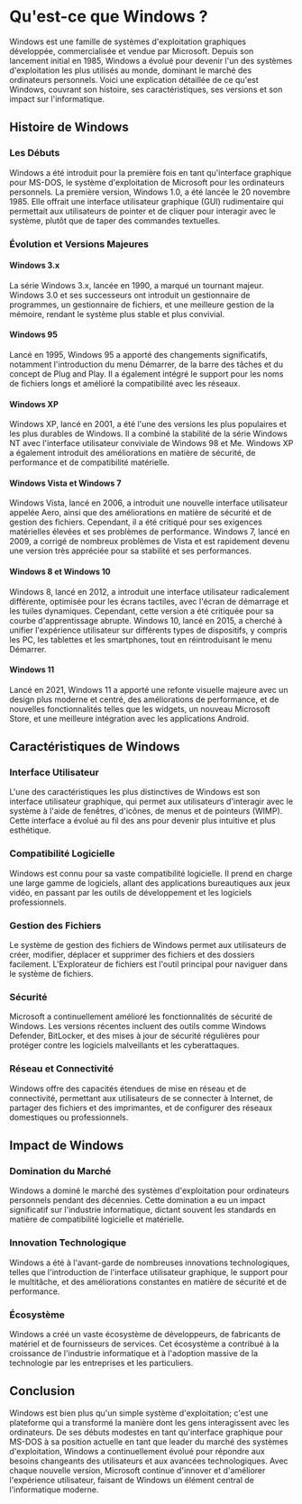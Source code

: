 # Qu'est-ce que Windows ?

Windows est une famille de systèmes d'exploitation graphiques développée, commercialisée et vendue par Microsoft. Depuis son lancement initial en 1985, Windows a évolué pour devenir l'un des systèmes d'exploitation les plus utilisés au monde, dominant le marché des ordinateurs personnels. Voici une explication détaillée de ce qu'est Windows, couvrant son histoire, ses caractéristiques, ses versions et son impact sur l'informatique.

## Histoire de Windows

### Les Débuts

Windows a été introduit pour la première fois en tant qu'interface graphique pour MS-DOS, le système d'exploitation de Microsoft pour les ordinateurs personnels. La première version, Windows 1.0, a été lancée le 20 novembre 1985. Elle offrait une interface utilisateur graphique (GUI) rudimentaire qui permettait aux utilisateurs de pointer et de cliquer pour interagir avec le système, plutôt que de taper des commandes textuelles.

### Évolution et Versions Majeures

#### Windows 3.x

La série Windows 3.x, lancée en 1990, a marqué un tournant majeur. Windows 3.0 et ses successeurs ont introduit un gestionnaire de programmes, un gestionnaire de fichiers, et une meilleure gestion de la mémoire, rendant le système plus stable et plus convivial.

#### Windows 95

Lancé en 1995, Windows 95 a apporté des changements significatifs, notamment l'introduction du menu Démarrer, de la barre des tâches et du concept de Plug and Play. Il a également intégré le support pour les noms de fichiers longs et amélioré la compatibilité avec les réseaux.

#### Windows XP

Windows XP, lancé en 2001, a été l'une des versions les plus populaires et les plus durables de Windows. Il a combiné la stabilité de la série Windows NT avec l'interface utilisateur conviviale de Windows 98 et Me. Windows XP a également introduit des améliorations en matière de sécurité, de performance et de compatibilité matérielle.

#### Windows Vista et Windows 7

Windows Vista, lancé en 2006, a introduit une nouvelle interface utilisateur appelée Aero, ainsi que des améliorations en matière de sécurité et de gestion des fichiers. Cependant, il a été critiqué pour ses exigences matérielles élevées et ses problèmes de performance. Windows 7, lancé en 2009, a corrigé de nombreux problèmes de Vista et est rapidement devenu une version très appréciée pour sa stabilité et ses performances.

#### Windows 8 et Windows 10

Windows 8, lancé en 2012, a introduit une interface utilisateur radicalement différente, optimisée pour les écrans tactiles, avec l'écran de démarrage et les tuiles dynamiques. Cependant, cette version a été critiquée pour sa courbe d'apprentissage abrupte. Windows 10, lancé en 2015, a cherché à unifier l'expérience utilisateur sur différents types de dispositifs, y compris les PC, les tablettes et les smartphones, tout en réintroduisant le menu Démarrer.

#### Windows 11

Lancé en 2021, Windows 11 a apporté une refonte visuelle majeure avec un design plus moderne et centré, des améliorations de performance, et de nouvelles fonctionnalités telles que les widgets, un nouveau Microsoft Store, et une meilleure intégration avec les applications Android.

## Caractéristiques de Windows

### Interface Utilisateur

L'une des caractéristiques les plus distinctives de Windows est son interface utilisateur graphique, qui permet aux utilisateurs d'interagir avec le système à l'aide de fenêtres, d'icônes, de menus et de pointeurs (WIMP). Cette interface a évolué au fil des ans pour devenir plus intuitive et plus esthétique.

### Compatibilité Logicielle

Windows est connu pour sa vaste compatibilité logicielle. Il prend en charge une large gamme de logiciels, allant des applications bureautiques aux jeux vidéo, en passant par les outils de développement et les logiciels professionnels.

### Gestion des Fichiers

Le système de gestion des fichiers de Windows permet aux utilisateurs de créer, modifier, déplacer et supprimer des fichiers et des dossiers facilement. L'Explorateur de fichiers est l'outil principal pour naviguer dans le système de fichiers.

### Sécurité

Microsoft a continuellement amélioré les fonctionnalités de sécurité de Windows. Les versions récentes incluent des outils comme Windows Defender, BitLocker, et des mises à jour de sécurité régulières pour protéger contre les logiciels malveillants et les cyberattaques.

### Réseau et Connectivité

Windows offre des capacités étendues de mise en réseau et de connectivité, permettant aux utilisateurs de se connecter à Internet, de partager des fichiers et des imprimantes, et de configurer des réseaux domestiques ou professionnels.

## Impact de Windows

### Domination du Marché

Windows a dominé le marché des systèmes d'exploitation pour ordinateurs personnels pendant des décennies. Cette domination a eu un impact significatif sur l'industrie informatique, dictant souvent les standards en matière de compatibilité logicielle et matérielle.

### Innovation Technologique

Windows a été à l'avant-garde de nombreuses innovations technologiques, telles que l'introduction de l'interface utilisateur graphique, le support pour le multitâche, et des améliorations constantes en matière de sécurité et de performance.

### Écosystème

Windows a créé un vaste écosystème de développeurs, de fabricants de matériel et de fournisseurs de services. Cet écosystème a contribué à la croissance de l'industrie informatique et à l'adoption massive de la technologie par les entreprises et les particuliers.

## Conclusion

Windows est bien plus qu'un simple système d'exploitation; c'est une plateforme qui a transformé la manière dont les gens interagissent avec les ordinateurs. De ses débuts modestes en tant qu'interface graphique pour MS-DOS à sa position actuelle en tant que leader du marché des systèmes d'exploitation, Windows a continuellement évolué pour répondre aux besoins changeants des utilisateurs et aux avancées technologiques. Avec chaque nouvelle version, Microsoft continue d'innover et d'améliorer l'expérience utilisateur, faisant de Windows un élément central de l'informatique moderne.
